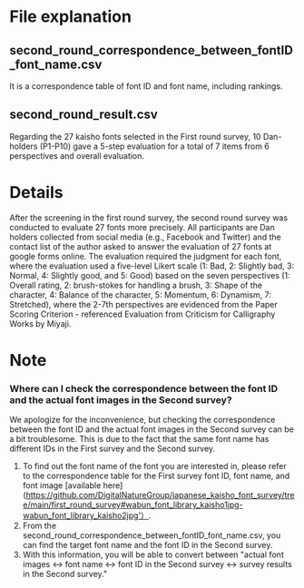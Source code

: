 # File explanation
## second_round_correspondence_between_fontID_font_name.csv
It is a correspondence table of font ID and font name, including rankings.
## second_round_result.csv
Regarding the 27 kaisho fonts selected in the First round survey, 10 Dan-holders (P1-P10) gave a 5-step evaluation for a total of 7 items from 6 perspectives and overall evaluation.

# Details
After the screening in the first round survey, the second round survey was conducted to evaluate 27 fonts more precisely. All participants are Dan holders collected from social media (e.g., Facebook and Twitter) and the contact list of the author asked to answer the evaluation of 27 fonts at google forms online. The evaluation required the judgment for each font, where the evaluation used a five-level Likert scale (1: Bad, 2: Slightly bad, 3: Normal, 4: Slightly good, and 5: Good) based on the seven perspectives (1: Overall rating, 2: brush-stokes for handling a brush, 3: Shape of the character, 4: Balance of the character, 5: Momentum, 6: Dynamism, 7: Stretched), where the 2-7th perspectives are evidenced from the Paper Scoring Criterion - referenced Evaluation from Criticism for Calligraphy Works by Miyaji.

# Note
### Where can I check the correspondence between the font ID and the actual font images in the Second survey?
We apologize for the inconvenience, but checking the correspondence between the font ID and the actual font images in the Second survey can be a bit troublesome. This is due to the fact that the same font name has different IDs in the First survey and the Second survey.
1. To find out the font name of the font you are interested in, please refer to the correspondence table for the First survey font ID, font name, and font image [available here](https://github.com/DigitalNatureGroup/japanese_kaisho_font_survey/tree/main/first_round_survey#wabun_font_library_kaisho1jpg-wabun_font_library_kaisho2jpg'）.
2. From the second_round_correspondence_between_fontID_font_name.csv, you can find the target font name and the font ID in the Second survey.
3. With this information, you will be able to convert between "actual font images <-> font name <-> font ID in the Second survey <-> survey results in the Second survey."
